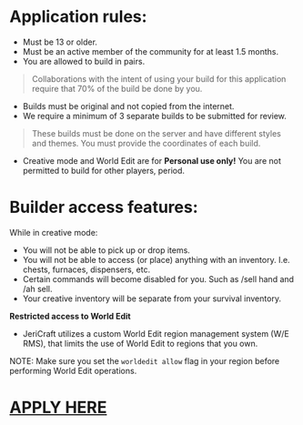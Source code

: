 # Application rules:

- Must be 13 or older.
- Must be an active member of the community for at least 1.5 months.
- You are allowed to build in pairs.

> Collaborations with the intent of using your build for this application require that 70% of the build be done by you.

- Builds must be original and not copied from the internet.
- We require a minimum of 3 separate builds to be submitted for review.

> These builds must be done on the server and have different styles and themes.
> You must provide the coordinates of each build.

- Creative mode and World Edit are for __Personal use only!__ You are not permitted to build for other players, period.

# Builder access features:

While in creative mode:

- You will not be able to pick up or drop items.
- You will not be able to access (or place) anything with an inventory. I.e. chests, furnaces, dispensers, etc.
- Certain commands will become disabled for you. Such as /sell hand and /ah sell.
- Your creative inventory will be separate from your survival inventory.

**Restricted access to World Edit**

- JeriCraft utilizes a custom World Edit region management system (W/E RMS), that limits the use of World Edit to
  regions that you own.

NOTE:
Make sure you set the `worldedit allow` flag in your region before performing World Edit operations.

# [APPLY HERE](https://dyno.gg/form/19193539)
